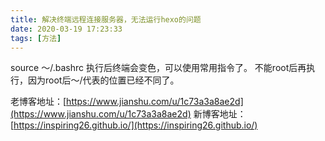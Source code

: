 ```yaml
---
title: 解决终端远程连接服务器，无法运行hexo的问题
date: 2020-03-19 17:23:33
tags: [方法]
---
```

source ～/.bashrc 
执行后终端会变色，可以使用常用指令了。
不能root后再执行，因为root后～/代表的位置已经不同了。





老博客地址：[https://www.jianshu.com/u/1c73a3a8ae2d](https://www.jianshu.com/u/1c73a3a8ae2d)
新博客地址：[https://inspiring26.github.io/](https://inspiring26.github.io/)
